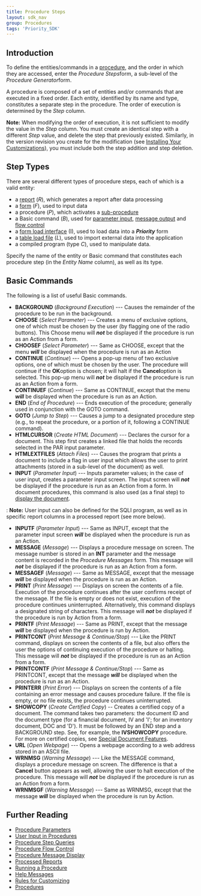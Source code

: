 ```yaml
---
title: Procedure Steps
layout: sdk_nav
group: Procedures
tags: 'Priority_SDK'
---
```


## Introduction

To define the entities/commands in a [procedure](Procedures ),
and the order in which they are accessed, enter the *Procedure
Steps*form, a sub-level of the *Procedure Generator*form.

A procedure is composed of a set of entities and/or commands that are
executed in a fixed order. Each entity, identified by its name and type,
constitutes a separate step in the procedure. The order of execution is
determined by the *Step* column.


**Note:** When modifying the order of execution, it is not sufficient to
modify the value in the *Step* column. You must create an identical step
with a different *Step* value, and delete the step that previously
existed. Similarly, in the version revision you create for the
modification (see [Installing Your
Customizations](Installing-Your-Customizations )), you must
include both the step addition and step deletion.


## Step Types 

There are several different types of procedure steps, each of which is a
valid entity:

-   a [report](Reports ) (*R*), which generates a report after
    data processing
-   a [form](Forms ) (*F*), used to input data
-   a procedure (*P*), which activates a
    [sub-procedure](Running-a-Procedure#Running-a-Sub-Procedure )
-   a Basic command (*B*), used for [parameter
    input](User-Input-in-Procedures ), [message
    output](Procedure-Message-Display ) and [flow
    control](Procedure-Flow-Control )
-   a [form load interface](Interfaces ) (I), used to load
    data into a ***Priority*** form
-   a [table load file](Interfaces ) (*L*), used to import
    external data into the application
-   a compiled program (type *C*), used to manipulate data.

Specify the name of the entity or Basic command that constitutes each
procedure step (in the *Entity Name* column), as well as its type.

## Basic Commands 

The following is a list of useful Basic commands.

-   **BACKGROUND** (*Background Execution*) --- Causes the remainder of
    the procedure to be run in the background.
-   **CHOOSE** (*Select Parameter*) --- Creates a menu of exclusive
    options, one of which must be chosen by the user (by flagging one of
    the radio buttons). This Choose menu will ***not*** be displayed if
    the procedure is run as an Action from a form.
-   **CHOOSEF** (*Select Parameter*) --- Same as CHOOSE, except that the
    menu ***will*** be displayed when the procedure is run as an Action
-   **CONTINUE** (*Continue*) --- Opens a pop-up menu of two exclusive
    options, one of which must be chosen by the user. The procedure will
    continue if the **OK**option is chosen; it will halt if the
    **Cancel**option is selected. This pop-up menu will ***not*** be
    displayed if the procedure is run as an Action from a form.
-   **CONTINUEF** (*Continue*) --- Same as CONTINUE, except that the
    menu ***will*** be displayed when the procedure is run as an Action.
-   **END** (*End of Procedure*) --- Ends execution of the procedure;
    generally used in conjunction with the GOTO command.
-   **GOTO** (*Jump to Step*) --- Causes a jump to a designated
    procedure step (e.g., to repeat the procedure, or a portion of it,
    following a CONTINUE command).
-   **HTMLCURSOR** (*Create HTML Document*) --- Declares the cursor for
    a document. This step first creates a linked file that holds the
    records selected in the PAR input parameter.
-   **HTMLEXTFILES** (*Attach Files*) --- Causes the program that prints
    a document to include a flag in user input which allows the user to
    print attachments (stored in a sub-level of the document) as well.
-   **INPUT** (*Parameter Input*) --- Inputs parameter values; in the
    case of user input, creates a parameter input screen. The input
    screen will ***not*** be displayed if the procedure is run as an Action from a form. In document procedures, this command is also
    used (as a final step) to [display the
    document](Documents#Displaying-the-Document ).

:   **Note:** User input can also be defined for the SQLI program, as
    well as in specific report columns in a processed report (see more
    below).

-   **INPUTF** (*Parameter Input*) --- Same as INPUT, except that the
    parameter input screen ***will*** be displayed when the procedure is
    run as an Action.
-   **MESSAGE** (*Message*) --- Displays a procedure message on screen.
    The message number is stored in an **INT** parameter and the message
    content is recorded in the *Procedure Messages* form. This message
    will ***not*** be displayed if the procedure is run as an Action from a form.
-   **MESSAGEF** (*Message*) --- Same as MESSAGE, except that the
    message ***will*** be displayed when the procedure is run as an Action.
-   **PRINT** (*Print Message*) --- Displays on screen the contents of a
    file. Execution of the procedure continues after the user confirms
    receipt of the message. If the file is empty or does not exist,
    execution of the procedure continues uninterrupted. Alternatively,
    this command displays a designated string of characters. This
    message will ***not*** be displayed if the procedure is run by
    Action from a form.
-   **PRINTF** (*Print Message*) --- Same as PRINT, except that the
    message ***will*** be displayed when the procedure is run by Action.
-   **PRINTCONT** (*Print Message & Continue/Stop*) --- Like the PRINT
    command, displays on screen the contents of a file, but also offers
    the user the options of continuing execution of the procedure or
    halting. This message will ***not*** be displayed if the procedure
    is run as an Action from a form.
-   **PRINTCONTF** (*Print Message & Continue/Stop*) --- Same as
    PRINTCONT, except that the message ***will*** be displayed when the
    procedure is run as an Action.
-   **PRINTERR** (*Print Error*) --- Displays on screen the contents of
    a file containing an error message and causes procedure failure. If
    the file is empty, or no file exists, the procedure continues
    uninterrupted.
-   **SHOWCOPY** (*Create Certified Copy*) -- Creates a certified copy
    of a document. The command takes two parameters: the document ID and
    the document type (for a financial document, IV and \'I\'; for an
    inventory document, DOC and \'D\'). It must be followed by an END
    step and a BACKGROUND step. See, for example, the **IVSHOWCOPY**
    procedure. For more on certified copies, see [Special Document
    Features](Special-Document-Features ).
-   **URL** (*Open Webpage*) --- Opens a webpage according to a web
    address stored in an ASCII file.
-   **WRNMSG** (*Warning Message*) --- Like the MESSAGE command,
    displays a procedure message on screen. The difference is that a
    **Cancel** button appears as well, allowing the user to halt
    execution of the procedure. This message will ***not*** be displayed
    if the procedure is run as an Action from a form.
-   **WRNMSGF** (*Warning Message*) --- Same as WRNMSG, except that the
    message ***will*** be displayed when the procedure is run by Action.

## Further Reading 

-   [Procedure Parameters](Procedure-Parameters )
-   [User Input in Procedures](User-Input-in-Procedures )
-   [Procedure Step Queries](Procedure-Step-Queries )
-   [Procedure Flow Control](Procedure-Flow-Control )
-   [Procedure Message Display](Procedure-Message-Display )
-   [Processed Reports](Processed-Reports )
-   [Running a Procedure](Running-a-Procedure )
-   [Help Messages](Help-Messages )
-   [Rules for Customizing](Rules-for-Customizing )
-   [Procedures](Procedures )
